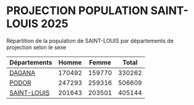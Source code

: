 # PROJECTION POPULATION SAINT-LOUIS 2025
	
Répartition de la population de SAINT-LOUIS par départements de projection selon le sexe
	
| Départements  | Homme | Femme | Total |
| --------- |:-----:|:-----:|:-----:|
| [DAGANA](DAGANA) | 170492 | 159770 | 330262 |
| [PODOR](PODOR) | 247293 | 259316 | 506609 |
| [SAINT-LOUIS](SAINT-LOUIS) | 201643 | 203501 | 405144 |

